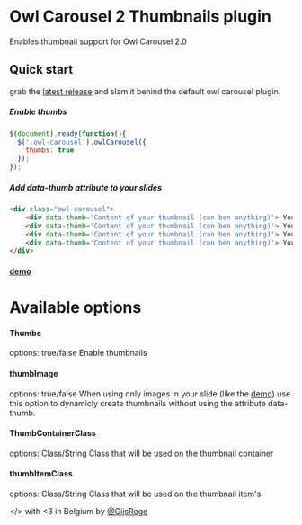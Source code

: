 # Owl Carousel 2 Thumbnails plugin
Enables thumbnail support for Owl Carousel 2.0

## Quick start
grab the [latest release](https://github.com/gijsroge/OwlCarousel2-Thumbs/blob/master/src/owl.thumbs.js) and slam it behind the default owl carousel plugin.

##### Enable thumbs
```javascript
$(document).ready(function(){
  $('.owl-carousel').owlCarousel({
    thumbs: true
  });
});
```
##### Add data-thumb attribute to your slides
```html
<div class="owl-carousel">
    <div data-thumb='Content of your thumbnail (can ben anything)'> Your Content </div>
    <div data-thumb='Content of your thumbnail (can ben anything)'> Your Content </div>
    <div data-thumb='Content of your thumbnail (can ben anything)'> Your Content </div>
    <div data-thumb='Content of your thumbnail (can ben anything)'> Your Content </div>
</div>
```

#### [demo](http://gijsroge.github.io/owl-carousel2-thumbs)

# Available options
#### Thumbs
options: true/false
Enable thumbnails

#### thumbImage
options: true/false
When using only images in your slide (like the [demo](http://gijsroge.github.io/owl-carousel2-thumbs)) use this option to dynamicly create thumbnails without using the attribute data-thumb.

#### ThumbContainerClass
options: Class/String
Class that will be used on the thumbnail container

#### thumbItemClass
options: Class/String
Class that will be used on the thumbnail item's

</> with <3 in Belgium by [@GijsRoge](https://twitter.com/GijsRoge)
